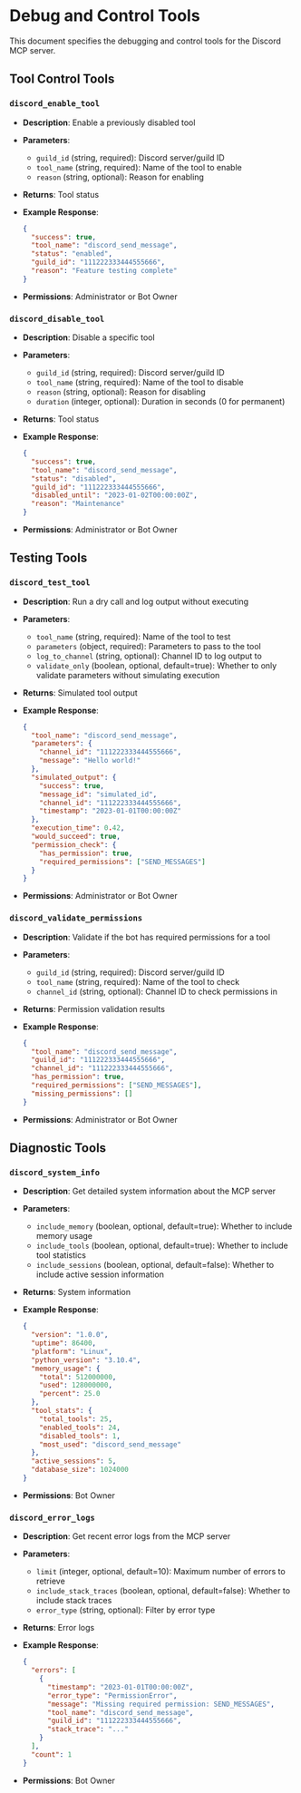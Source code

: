 # Debug and Control Tools

This document specifies the debugging and control tools for the Discord MCP server.

## Tool Control Tools

### `discord_enable_tool`

- **Description**: Enable a previously disabled tool
- **Parameters**:
  - `guild_id` (string, required): Discord server/guild ID
  - `tool_name` (string, required): Name of the tool to enable
  - `reason` (string, optional): Reason for enabling
- **Returns**: Tool status
- **Example Response**:

  ```json
  {
    "success": true,
    "tool_name": "discord_send_message",
    "status": "enabled",
    "guild_id": "111222333444555666",
    "reason": "Feature testing complete"
  }
  ```

- **Permissions**: Administrator or Bot Owner

### `discord_disable_tool`

- **Description**: Disable a specific tool
- **Parameters**:
  - `guild_id` (string, required): Discord server/guild ID
  - `tool_name` (string, required): Name of the tool to disable
  - `reason` (string, optional): Reason for disabling
  - `duration` (integer, optional): Duration in seconds (0 for permanent)
- **Returns**: Tool status
- **Example Response**:

  ```json
  {
    "success": true,
    "tool_name": "discord_send_message",
    "status": "disabled",
    "guild_id": "111222333444555666",
    "disabled_until": "2023-01-02T00:00:00Z",
    "reason": "Maintenance"
  }
  ```

- **Permissions**: Administrator or Bot Owner

## Testing Tools

### `discord_test_tool`

- **Description**: Run a dry call and log output without executing
- **Parameters**:
  - `tool_name` (string, required): Name of the tool to test
  - `parameters` (object, required): Parameters to pass to the tool
  - `log_to_channel` (string, optional): Channel ID to log output to
  - `validate_only` (boolean, optional, default=true): Whether to only validate parameters without simulating execution
- **Returns**: Simulated tool output
- **Example Response**:

  ```json
  {
    "tool_name": "discord_send_message",
    "parameters": {
      "channel_id": "111222333444555666",
      "message": "Hello world!"
    },
    "simulated_output": {
      "success": true,
      "message_id": "simulated_id",
      "channel_id": "111222333444555666",
      "timestamp": "2023-01-01T00:00:00Z"
    },
    "execution_time": 0.42,
    "would_succeed": true,
    "permission_check": {
      "has_permission": true,
      "required_permissions": ["SEND_MESSAGES"]
    }
  }
  ```

- **Permissions**: Administrator or Bot Owner

### `discord_validate_permissions`

- **Description**: Validate if the bot has required permissions for a tool
- **Parameters**:
  - `guild_id` (string, required): Discord server/guild ID
  - `tool_name` (string, required): Name of the tool to check
  - `channel_id` (string, optional): Channel ID to check permissions in
- **Returns**: Permission validation results
- **Example Response**:

  ```json
  {
    "tool_name": "discord_send_message",
    "guild_id": "111222333444555666",
    "channel_id": "111222333444555666",
    "has_permission": true,
    "required_permissions": ["SEND_MESSAGES"],
    "missing_permissions": []
  }
  ```

- **Permissions**: Administrator or Bot Owner

## Diagnostic Tools

### `discord_system_info`

- **Description**: Get detailed system information about the MCP server
- **Parameters**:
  - `include_memory` (boolean, optional, default=true): Whether to include memory usage
  - `include_tools` (boolean, optional, default=true): Whether to include tool statistics
  - `include_sessions` (boolean, optional, default=false): Whether to include active session information
- **Returns**: System information
- **Example Response**:

  ```json
  {
    "version": "1.0.0",
    "uptime": 86400,
    "platform": "Linux",
    "python_version": "3.10.4",
    "memory_usage": {
      "total": 512000000,
      "used": 128000000,
      "percent": 25.0
    },
    "tool_stats": {
      "total_tools": 25,
      "enabled_tools": 24,
      "disabled_tools": 1,
      "most_used": "discord_send_message"
    },
    "active_sessions": 5,
    "database_size": 1024000
  }
  ```

- **Permissions**: Bot Owner

### `discord_error_logs`

- **Description**: Get recent error logs from the MCP server
- **Parameters**:
  - `limit` (integer, optional, default=10): Maximum number of errors to retrieve
  - `include_stack_traces` (boolean, optional, default=false): Whether to include stack traces
  - `error_type` (string, optional): Filter by error type
- **Returns**: Error logs
- **Example Response**:

  ```json
  {
    "errors": [
      {
        "timestamp": "2023-01-01T00:00:00Z",
        "error_type": "PermissionError",
        "message": "Missing required permission: SEND_MESSAGES",
        "tool_name": "discord_send_message",
        "guild_id": "111222333444555666",
        "stack_trace": "..."
      }
    ],
    "count": 1
  }
  ```

- **Permissions**: Bot Owner
